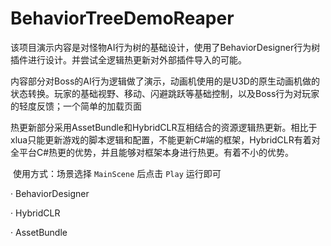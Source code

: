 # BehaviorTreeDemoReaper

​		该项目演示内容是对怪物AI行为树的基础设计，使用了BehaviorDesigner行为树插件进行设计。并尝试全逻辑热更新对外部插件导入的可能。

​		内容部分对Boss的AI行为逻辑做了演示，动画机使用的是U3D的原生动画机做的状态转换。玩家的基础视野、移动、闪避跳跃等基础控制，以及Boss行为对玩家的轻度反馈；一个简单的加载页面

​		热更新部分采用AssetBundle和HybridCLR互相结合的资源逻辑热更新。相比于xlua只能更新游戏的脚本逻辑和配置，不能更新C#端的框架，HybridCLR有着对全平台C#热更的优势，并且能够对框架本身进行热更。有着不小的优势。

​		使用方式：场景选择 `MainScene` 后点击 `Play` 运行即可



· BehaviorDesigner

· HybridCLR

· AssetBundle
